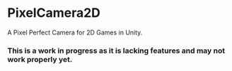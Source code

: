 # PixelCamera2D
A Pixel Perfect Camera for 2D Games in Unity.

### This is a work in progress as it is lacking features and may not work properly yet.
